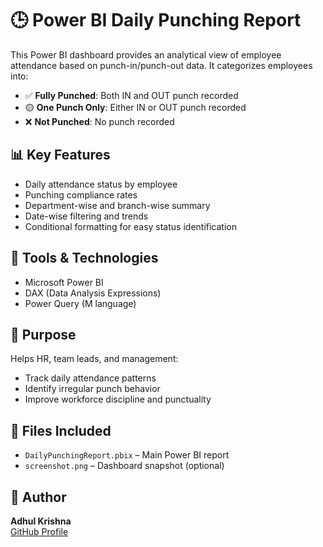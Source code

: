 # 🕒 Power BI Daily Punching Report

This Power BI dashboard provides an analytical view of employee attendance based on punch-in/punch-out data. It categorizes employees into:

- ✅ **Fully Punched**: Both IN and OUT punch recorded
- 🟡 **One Punch Only**: Either IN or OUT punch recorded
- ❌ **Not Punched**: No punch recorded

## 📊 Key Features

- Daily attendance status by employee
- Punching compliance rates
- Department-wise and branch-wise summary
- Date-wise filtering and trends
- Conditional formatting for easy status identification

## 🧰 Tools & Technologies

- Microsoft Power BI
- DAX (Data Analysis Expressions)
- Power Query (M language)

## 🎯 Purpose

Helps HR, team leads, and management:
- Track daily attendance patterns
- Identify irregular punch behavior
- Improve workforce discipline and punctuality

## 📁 Files Included

- `DailyPunchingReport.pbix` – Main Power BI report
- `screenshot.png` – Dashboard snapshot (optional)

## 👤 Author

**Adhul Krishna**  
[GitHub Profile](https://github.com/adhulkrishna)

